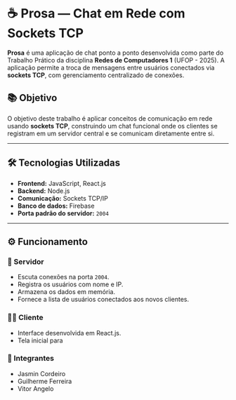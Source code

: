 # ☕ Prosa — Chat em Rede com Sockets TCP

**Prosa** é uma aplicação de chat ponto a ponto desenvolvida como parte do Trabalho Prático da disciplina **Redes de Computadores 1** (UFOP - 2025). A aplicação permite a troca de mensagens entre usuários conectados via **sockets TCP**, com gerenciamento centralizado de conexões.

## 📚 Objetivo

O objetivo deste trabalho é aplicar conceitos de comunicação em rede usando **sockets TCP**, construindo um chat funcional onde os clientes se registram em um servidor central e se comunicam diretamente entre si.

---

## 🛠️ Tecnologias Utilizadas

- **Frontend:** JavaScript, React.js
- **Backend:** Node.js
- **Comunicação:** Sockets TCP/IP
- **Banco de dados:** Firebase
- **Porta padrão do servidor:** `2004`

---

## ⚙️ Funcionamento

### 🔗 Servidor

- Escuta conexões na porta `2004`.
- Registra os usuários com nome e IP.
- Armazena os dados em memória.
- Fornece a lista de usuários conectados aos novos clientes.

### 🧑‍💻 Cliente

- Interface desenvolvida em React.js.
- Tela inicial para

### 👥 Integrantes
- Jasmin Cordeiro
- Guilherme Ferreira
- Vitor Angelo
